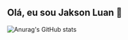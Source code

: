 ## Olá, eu sou Jakson Luan 👋


![Anurag's GitHub stats](https://github-readme-stats.vercel.app/api?jaksonluan=anuraghazra&show_icons=true&theme=transparent)
